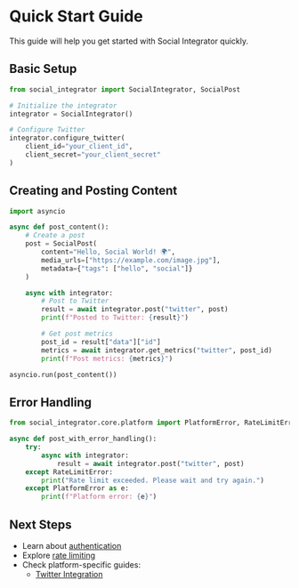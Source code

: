 # Quick Start Guide

This guide will help you get started with Social Integrator quickly.

## Basic Setup

```python
from social_integrator import SocialIntegrator, SocialPost

# Initialize the integrator
integrator = SocialIntegrator()

# Configure Twitter
integrator.configure_twitter(
    client_id="your_client_id",
    client_secret="your_client_secret"
)
```

## Creating and Posting Content

```python
import asyncio

async def post_content():
    # Create a post
    post = SocialPost(
        content="Hello, Social World! 🌍",
        media_urls=["https://example.com/image.jpg"],
        metadata={"tags": ["hello", "social"]}
    )

    async with integrator:
        # Post to Twitter
        result = await integrator.post("twitter", post)
        print(f"Posted to Twitter: {result}")

        # Get post metrics
        post_id = result["data"]["id"]
        metrics = await integrator.get_metrics("twitter", post_id)
        print(f"Post metrics: {metrics}")

asyncio.run(post_content())
```

## Error Handling

```python
from social_integrator.core.platform import PlatformError, RateLimitError

async def post_with_error_handling():
    try:
        async with integrator:
            result = await integrator.post("twitter", post)
    except RateLimitError:
        print("Rate limit exceeded. Please wait and try again.")
    except PlatformError as e:
        print(f"Platform error: {e}")
```

## Next Steps

- Learn about [authentication](../user-guide/authentication.md)
- Explore [rate limiting](../user-guide/rate-limiting.md)
- Check platform-specific guides:
  - [Twitter Integration](../user-guide/platforms/twitter.md)
